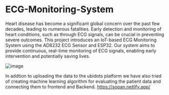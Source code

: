 # ECG-Monitoring-System

Heart disease has become a significant global concern over the past few decades, leading to numerous fatalities.
Early detection and monitoring of heart conditions, such as through ECG signals, can be crucial in preventing
severe outcomes. This project introduces an IoT-based ECG Monitoring System using the AD8232 ECG Sensor and
ESP32. Our system aims to provide continuous, real-time monitoring of ECG signals, enabling early intervention 
and potentially saving lives.

![image](https://github.com/user-attachments/assets/e659b373-9607-46d7-8715-78d6a83a218f)


In addtion to uploading the data to the ubidots platform we have also tried of creating machine learning algorithm 
for evaluating the patient data and connecting them to frontend and Backend.
https://sopan.netlify.app/
